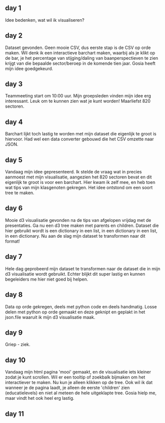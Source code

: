 ## day 1
Idee bedenken, wat wil ik visualiseren?

## day 2
Dataset gevonden. Geen mooie CSV, dus eerste stap is de CSV op orde maken. Wil denk ik een interactieve barchart maken, waarbij als je klikt op de bar, je het percentage van stijging/daling van baanperspectieven te zien krijgt van die bepaalde sector/beroep in de komende tien jaar. Gosia heeft mijn idee goedgekeurd. 

## day 3
Teammeeting start om 10:00 uur. Mijn groepsleden vinden mijn idee erg interessant. Leuk om te kunnen zien wat je kunt worden! Maarliefst 820 sectoren. 

## day 4
Barchart lijkt toch lastig te worden met mijn dataset die eigenlijk te groot is hiervoor. Had wel een data converter gebouwd die het CSV omzette naar JSON. 

## day 5
Vandaag mijn idee gepresenteerd. Ik stelde de vraag wat in precies aanmoest met mijn visualisatie, aangezien het 820 sectoren bevat en dit eigenlijk te groot is voor een barchart. Hier kwam ik zelf mee, en heb toen wat tips van mijn klasgenoten gekregen. Het idee ontstond om een soort tree te maken. 

## day 6
Mooie d3 visualisatie gevonden na de tips van afgelopen vrijdag met de presentaties. Ga nu een d3 tree maken met parents en children. Dataset die hier gebruikt wordt is een dictionary in een list, in een dictionary in een list, in een dictionary. Nu aan de slag mijn dataset te transformen naar dit format!

## day 7
Hele dag geprobeerd mijn dataset te transformen naar de dataset die in mijn d3 visualisatie wordt gebruikt. Echter blijkt dit super lastig en kunnen begeleiders me hier niet goed bij helpen.

## day 8
Data op orde gekregen, deels met python code en deels handmatig. Losse delen met python op orde gemaakt en deze geknipt en geplakt in het json.file waaruit ik mijn d3 visualisatie maak. 

## day 9
Griep - ziek.

## day 10
Vandaag mijn html pagina 'mooi' gemaakt, en de visualisatie iets kleiner zodat je kunt scrollen. Wil er een tooltip of zoekbalk bijmaken om het interactiever te maken. Nu kun je alleen klikken op de tree. Ook wil ik dat wanneer je de pagina laadt, je alleen de eerste 'children' zien (educatielevels) en niet al meteen de hele uitgeklapte tree. Gosia hielp me, maar vindt het ook heel erg lastig. 

## day 11

